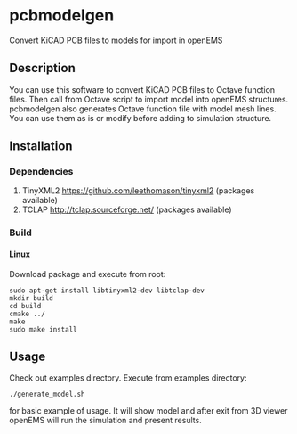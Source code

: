 # pcbmodelgen
Convert KiCAD PCB files to models for import in openEMS 

## Description
  You can use this software to convert KiCAD PCB files to Octave function files.
Then call from Octave script to import model into openEMS structures.
  pcbmodelgen also generates Octave function file with model mesh lines. You can
use them as is or modify before adding to simulation structure.

## Installation
### Dependencies
1) TinyXML2 https://github.com/leethomason/tinyxml2 (packages available)
2) TCLAP http://tclap.sourceforge.net/ (packages available)
### Build
#### Linux
Download package and execute from root:
```
sudo apt-get install libtinyxml2-dev libtclap-dev
mkdir build
cd build
cmake ../
make
sudo make install
```

## Usage
Check out examples directory.
Execute from examples directory:
```
./generate_model.sh
```
for basic example of usage. It will show model and after
exit from 3D viewer openEMS will run the simulation and present results.
